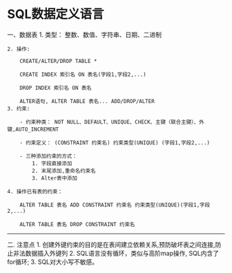 # SQL数据定义语言

一、数据表
    1. 类型： 整数、数值、字符串、日期、二进制

	2. 操作: 

        CREATE/ALTER/DROP TABLE * 

	    CREATE INDEX 索引名 ON 表名(字段1,字段2,...)

	    DROP INDEX 索引名 ON 表名

	    ALTER语句, ALTER TABLE 表名... ADD/DROP/ALTER 
	3. 约束:
		
	    - 约束种类： NOT NULL、DEFAULT、UNIQUE、CHECK、主键（联合主键）、外键,AUTO_INCREMENT

	    - 约束定义： (CONSTRAINT 约束名) 约束类型(UNIQUE) (字段1,字段2,...)

	    - 三种添加约束的方式：
            1. 字段直接添加 
            2. 末尾添加,重命名约束名
            3. Alter表中添加

    4. 操作已有表的约束：

	    ALTER TABLE	表名 ADD CONSTRAINT 约束名 约束类型(UNIQUE)(字段1,字段2,...)

	    ALTER TABLE 表名 DROP CONSTRAINT 约束名
		

---


二. 注意点
	1. 创建外键约束的目的是在表间建立依赖关系,预防破坏表之间连接,防止非法数据插入外键列
    2. SQL语言没有循环，类似与高阶map操作, SQL内含了for循环; 
    3. SQL对大小写不敏感。
